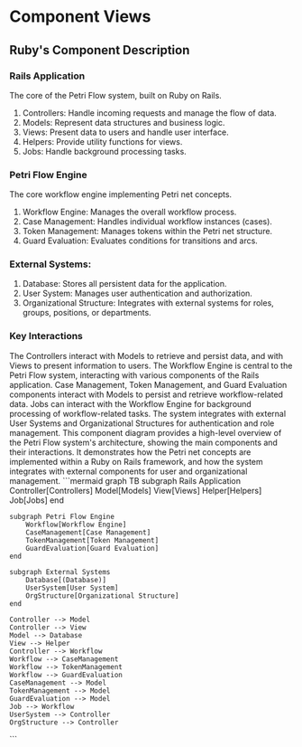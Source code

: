 # Component Views

## Ruby's Component Description

### Rails Application
The core of the Petri Flow system, built on Ruby on Rails.

1. Controllers: Handle incoming requests and manage the flow of data.
2. Models: Represent data structures and business logic.
3. Views: Present data to users and handle user interface.
5. Helpers: Provide utility functions for views.
6. Jobs: Handle background processing tasks.

### Petri Flow Engine

The core workflow engine implementing Petri net concepts.


1. Workflow Engine: Manages the overall workflow process.
2. Case Management: Handles individual workflow instances (cases).
2. Token Management: Manages tokens within the Petri net structure.
4. Guard Evaluation: Evaluates conditions for transitions and arcs.

### External Systems:

1. Database: Stores all persistent data for the application.
2. User System: Manages user authentication and authorization.
3. Organizational Structure: Integrates with external systems for roles, groups, positions, or departments.

### Key Interactions
The Controllers interact with Models to retrieve and persist data, and with Views to present information to users.
The Workflow Engine is central to the Petri Flow system, interacting with various components of the Rails application.
Case Management, Token Management, and Guard Evaluation components interact with Models to persist and retrieve workflow-related data.
Jobs can interact with the Workflow Engine for background processing of workflow-related tasks.
The system integrates with external User Systems and Organizational Structures for authentication and role management.
This component diagram provides a high-level overview of the Petri Flow system's architecture, showing the main components and their interactions. It demonstrates how the Petri net concepts are implemented within a Ruby on Rails framework, and how the system integrates with external components for user and organizational management.
\`\`\`mermaid
graph TB
    subgraph Rails Application
        Controller[Controllers]
        Model[Models]
        View[Views]
        Helper[Helpers]
        Job[Jobs]
    end

    subgraph Petri Flow Engine
        Workflow[Workflow Engine]
        CaseManagement[Case Management]
        TokenManagement[Token Management]
        GuardEvaluation[Guard Evaluation]
    end

    subgraph External Systems
        Database[(Database)]
        UserSystem[User System]
        OrgStructure[Organizational Structure]
    end

    Controller --> Model
    Controller --> View
    Model --> Database
    View --> Helper
    Controller --> Workflow
    Workflow --> CaseManagement
    Workflow --> TokenManagement
    Workflow --> GuardEvaluation
    CaseManagement --> Model
    TokenManagement --> Model
    GuardEvaluation --> Model
    Job --> Workflow
    UserSystem --> Controller
    OrgStructure --> Controller
\`\`\`
